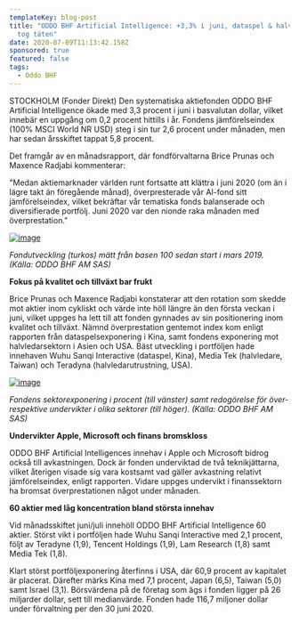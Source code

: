 ```yaml
---
templateKey: blog-post
title: "ODDO BHF Artificial Intelligence: +3,3% i juni, dataspel & halvledare
  tog täten"
date: 2020-07-09T11:13:42.158Z
sponsored: true
featured: false
tags:
  - Oddo BHF
---
```

<!--StartFragment-->

STOCKHOLM (Fonder Direkt) Den systematiska aktiefonden ODDO BHF Artificial Intelligence ökade med 3,3 procent i juni i basvalutan dollar, vilket innebär en uppgång om 0,2 procent hittills i år. Fondens jämförelseindex (100% MSCI World NR USD) steg i sin tur 2,6 procent under månaden, men har sedan årsskiftet tappat 5,8 procent.

Det framgår av en månadsrapport, där fondförvaltarna Brice Prunas och Maxence Radjabi kommenterar:

"Medan aktiemarknader världen runt fortsatte att klättra i juni 2020 (om än i lägre takt än föregående månad), överpresterade vår AI-fond sitt jämförelseindex, vilket bekräftar vår tematiska fonds balanserade och diversifierade portfölj. Juni 2020 var den nionde raka månaden med överprestation."

[![image](https://i.direkt.se/200709/586529901.png)](https://i.direkt.se/200709/586529901.png)

*Fondutveckling (turkos) mätt från basen 100 sedan start i mars 2019. (Källa: ODDO BHF AM SAS)*

**Fokus på kvalitet och tillväxt bar frukt**

Brice Prunas och Maxence Radjabi konstaterar att den rotation som skedde mot aktier inom cykliskt och värde inte höll längre än den första veckan i juni, vilket uppges ha lett till att fonden gynnades av sin positionering inom kvalitet och tillväxt. Nämnd överprestation gentemot index kom enligt rapporten från dataspelsexponering i Kina, samt fondens exponering mot halvledarsektorn i Asien och USA. Bäst utveckling i portföljen hade innehaven Wuhu Sanqi Interactive (dataspel, Kina), Media Tek (halvledare, Taiwan) och Teradyna (halvledarutrustning, USA).

[![image](https://i.direkt.se/200709/586529902.png)](https://i.direkt.se/200709/586529902.png)

*Fondens sektorexponering i procent (till vänster) samt redogörelse för över- respektive undervikter i olika sektorer (till höger). (Källa: ODDO BHF AM SAS)*

**Undervikter Apple, Microsoft och finans bromskloss**

ODDO BHF Artificial Intelligences innehav i Apple och Microsoft bidrog också till avkastningen. Dock är fonden underviktad de två teknikjättarna, vilket återigen visade sig vara kostsamt vad gäller avkastning relativt jämförelseindex, enligt rapporten. Vidare uppges undervikt i finanssektorn ha bromsat överprestationen något under månaden.

**60 aktier med låg koncentration bland största innehav**

Vid månadsskiftet juni/juli innehöll ODDO BHF Artificial Intelligence 60 aktier. Störst vikt i portföljen hade Wuhu Sanqi Interactive med 2,1 procent, följt av Teradyne (1,9), Tencent Holdings (1,9), Lam Research (1,8) samt Media Tek (1,8).

Klart störst portföljexponering återfinns i USA, där 60,9 procent av kapitalet är placerat. Därefter märks Kina med 7,1 procent, Japan (6,5), Taiwan (5,0) samt Israel (3,1). Börsvärdena på de företag som ägs i fonden ligger på 26 miljarder dollar, sett till medianvärde. Fonden hade 116,7 miljoner dollar under förvaltning per den 30 juni 2020.

<!--EndFragment-->